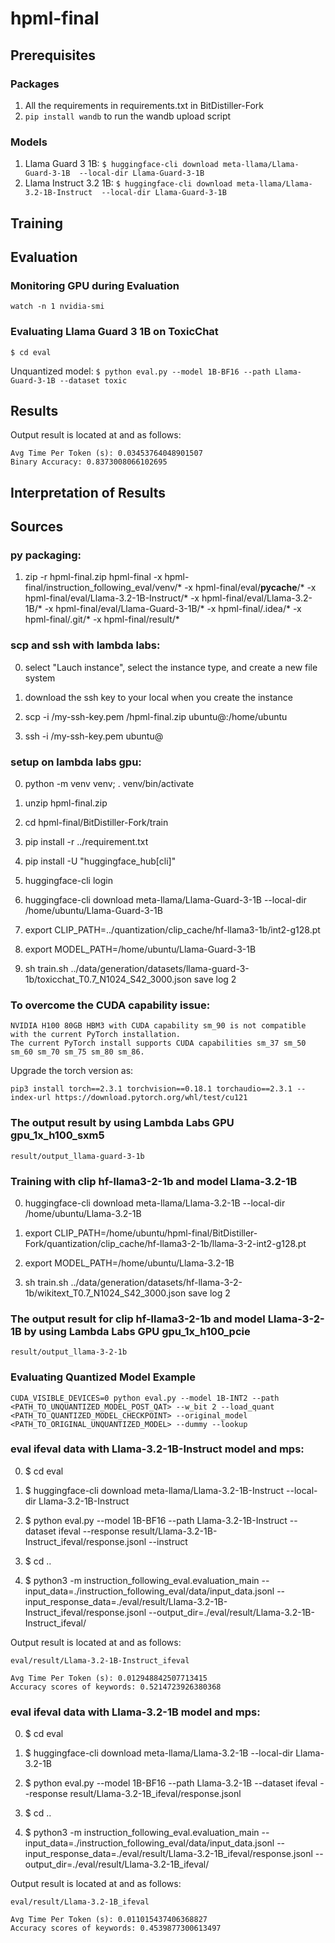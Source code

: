 # hpml-final


## Prerequisites

### Packages
1) All the requirements in requirements.txt in BitDistiller-Fork
2) `pip install wandb` to run the wandb upload script

### Models

1) Llama Guard 3 1B: `$ huggingface-cli download meta-llama/Llama-Guard-3-1B  --local-dir Llama-Guard-3-1B`
2) Llama Instruct 3.2 1B: `$ huggingface-cli download meta-llama/Llama-3.2-1B-Instruct  --local-dir Llama-Guard-3-1B`

## Training

## Evaluation

### Monitoring GPU during Evaluation
`watch -n 1 nvidia-smi`

### Evaluating Llama Guard 3 1B on ToxicChat
`$ cd eval` <p>
Unquantized model: `$ python eval.py --model 1B-BF16 --path Llama-Guard-3-1B --dataset toxic`<p>

## Results

Output result is located at and as follows:
```
Avg Time Per Token (s): 0.03453764048901507
Binary Accuracy: 0.8373008066102695
```
## Interpretation of Results

## Sources



### py packaging:
1) zip -r hpml-final.zip hpml-final -x hpml-final/instruction_following_eval/venv/\* -x hpml-final/eval/__pycache__/\* -x hpml-final/eval/Llama-3.2-1B-Instruct/\* -x hpml-final/eval/Llama-3.2-1B/\* -x hpml-final/eval/Llama-Guard-3-1B/\* -x hpml-final/.idea/\* -x hpml-final/.git/\* -x hpml-final/result/\*

### scp and ssh with lambda labs:
0) select "Lauch instance", select the instance type, and create a new file system <p>
1) download the ssh key to your local when you create the instance <p>
2) scp -i <path to pem>/my-ssh-key.pem <path to py package>/hpml-final.zip ubuntu@<gpu ip>:/home/ubuntu <p>
3) ssh -i <path to pem>/my-ssh-key.pem ubuntu@<gpu ip> <p>

### setup on lambda labs gpu:
0) python -m venv venv; . venv/bin/activate <p>
1) unzip hpml-final.zip <p>
2) cd hpml-final/BitDistiller-Fork/train <p>
3) pip install -r ../requirement.txt <p>
4) pip install -U "huggingface_hub[cli]" <p>
5) huggingface-cli login <p>
6) huggingface-cli download meta-llama/Llama-Guard-3-1B  --local-dir /home/ubuntu/Llama-Guard-3-1B <p>
7) export CLIP_PATH=../quantization/clip_cache/hf-llama3-1b/int2-g128.pt <p>
8) export MODEL_PATH=/home/ubuntu/Llama-Guard-3-1B <p>
9) sh train.sh ../data/generation/datasets/llama-guard-3-1b/toxicchat_T0.7_N1024_S42_3000.json save log 2 <p>

### To overcome the CUDA capability issue:
```
NVIDIA H100 80GB HBM3 with CUDA capability sm_90 is not compatible with the current PyTorch installation.
The current PyTorch install supports CUDA capabilities sm_37 sm_50 sm_60 sm_70 sm_75 sm_80 sm_86.
```
Upgrade the torch version as:
```
pip3 install torch==2.3.1 torchvision==0.18.1 torchaudio==2.3.1 --index-url https://download.pytorch.org/whl/test/cu121
```

### The output result by using Lambda Labs GPU gpu_1x_h100_sxm5
```
result/output_llama-guard-3-1b
```

### Training with clip hf-llama3-2-1b and model Llama-3.2-1B
0) huggingface-cli download meta-llama/Llama-3.2-1B --local-dir /home/ubuntu/Llama-3.2-1B <p>
1) export CLIP_PATH=/home/ubuntu/hpml-final/BitDistiller-Fork/quantization/clip_cache/hf-llama3-2-1b/llama-3-2-int2-g128.pt <p>
2) export MODEL_PATH=/home/ubuntu/Llama-3.2-1B <p>
3) sh train.sh ../data/generation/datasets/hf-llama-3-2-1b/wikitext_T0.7_N1024_S42_3000.json save log 2 <p>

### The output result for clip hf-llama3-2-1b and model Llama-3-2-1B by using Lambda Labs GPU gpu_1x_h100_pcie
```
result/output_llama-3-2-1b
```

### Evaluating Quantized Model Example

```
CUDA_VISIBLE_DEVICES=0 python eval.py --model 1B-INT2 --path <PATH_TO_UNQUANTIZED_MODEL_POST_QAT> --w_bit 2 --load_quant <PATH_TO_QUANTIZED_MODEL_CHECKPOINT> --original_model <PATH_TO_ORIGINAL_UNQUANTIZED_MODEL> --dummy --lookup
```

### eval ifeval data with Llama-3.2-1B-Instruct model and mps:
0) $ cd eval <p>
1) $ huggingface-cli download meta-llama/Llama-3.2-1B-Instruct --local-dir Llama-3.2-1B-Instruct <p>
2) $ python eval.py --model 1B-BF16 --path Llama-3.2-1B-Instruct --dataset ifeval --response result/Llama-3.2-1B-Instruct_ifeval/response.jsonl --instruct <p>
3) $ cd .. <p>
4) $ python3 -m instruction_following_eval.evaluation_main --input_data=./instruction_following_eval/data/input_data.jsonl --input_response_data=./eval/result/Llama-3.2-1B-Instruct_ifeval/response.jsonl --output_dir=./eval/result/Llama-3.2-1B-Instruct_ifeval/

Output result is located at and as follows:
```
eval/result/Llama-3.2-1B-Instruct_ifeval

Avg Time Per Token (s): 0.012948842507713415
Accuracy scores of keywords: 0.5214723926380368 
```

### eval ifeval data with Llama-3.2-1B model and mps:
0) $ cd eval <p>
1) $ huggingface-cli download meta-llama/Llama-3.2-1B --local-dir Llama-3.2-1B <p>
2) $ python eval.py --model 1B-BF16 --path Llama-3.2-1B --dataset ifeval --response result/Llama-3.2-1B_ifeval/response.jsonl <p>
3) $ cd .. <p>
4) $ python3 -m instruction_following_eval.evaluation_main --input_data=./instruction_following_eval/data/input_data.jsonl --input_response_data=./eval/result/Llama-3.2-1B_ifeval/response.jsonl --output_dir=./eval/result/Llama-3.2-1B_ifeval/

Output result is located at and as follows:
```
eval/result/Llama-3.2-1B_ifeval

Avg Time Per Token (s): 0.011015437406368827
Accuracy scores of keywords: 0.4539877300613497
```


